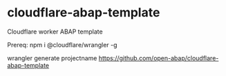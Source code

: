 # cloudflare-abap-template
Cloudflare worker ABAP template

Prereq: npm i @cloudflare/wrangler -g

wrangler generate projectname https://github.com/open-abap/cloudflare-abap-template
